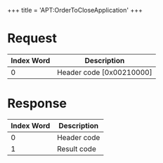 +++
title = 'APT:OrderToCloseApplication'
+++

# Request

| Index Word | Description                |
|------------|----------------------------|
| 0          | Header code \[0x00210000\] |

# Response

| Index Word | Description |
|------------|-------------|
| 0          | Header code |
| 1          | Result code |